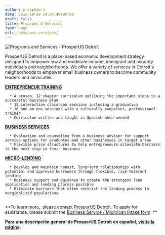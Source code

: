 ```yaml
---
author: prosp@dm-n
date: 2016-10-19 14:54:49+00:00
draft: false
title: Programs & Services
type: page
url: /programs-services/
---
```


![Programs and Services - ProsperUS Detroit](http://localhost:1313/wp-content/uploads/2016/10/Programs-Services.png)

ProsperUS Detroit is a place-based economic development strategy designed to empower low and moderate income, immigrant and minority individuals and neighborhoods. We offer a variety of services in Detroit's neighborhoods to empower small business owners to become community leaders and advocates.

[**ENTREPRENEUR TRAINING**](http://localhost:1313/entrepreneur-training/)



 	  * A proven, 12 chapter curriculum outlining the important steps to a successful business plan
 	  * 12 interactive classroom sessions including a graduation
 	  * 10 one-on-one sessions with a culturally competent, professional trainer
 	  * Curriculum written and taught in Spanish when needed

[**BUSINESS SERVICES**](http://localhost:1313/business-services/)



 	  * Evaluation and counseling from a business adviser for support service options for graduates and other businesses in target areas
 	  * Flexible price structures to help entrepreneurs alleviate barriers to the next step in their business

[**MICRO-LENDING**](http://localhost:1313/micro-lending/)



 	  * Develop and maintain honest, long-term relationships with potential and approved borrowers through flexible, risk-tolerant lending
 	  * Business support and guidance to create the strongest loan application and lending process possible
 	  * Eliminate barriers that often restrict the lending process to marginalized populations



## 


**To learn more,  please contact [ProsperUS Detroit](http://localhost:1313/contact-us/). To apply for assistance, please submit the [Business Service / Microloan Intake form](https://www.tfaforms.com/4814770). **

**Para una descripción general de ProsperUS Detroit en español, [visite la página](http://localhost:1313/informacion-en-espanol/).**
